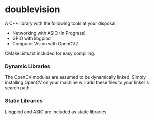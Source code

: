 # doublevision

A C++ library with the following tools at your disposal:

- Networking with ASIO (In Progress)
- GPIO with libgpiod
- Computer Vision with OpenCV2

CMakeLists.txt included for easy compiling.

### Dynamic Libraries

The OpenCV modules are assumed to be dynamically linked. Simply installing OpenCV on your machine will add these files to your linker's search path.

### Static Libraries

Libgpiod and ASIO are included as static libraries.
